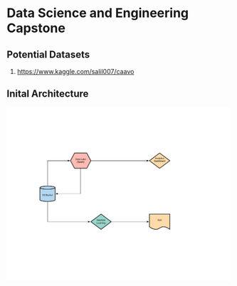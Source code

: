 # Data Science and Engineering Capstone

## Potential Datasets
1. https://www.kaggle.com/salil007/caavo

## Inital Architecture

![alt text](./Diagrams/Initial_Design.jpeg)
